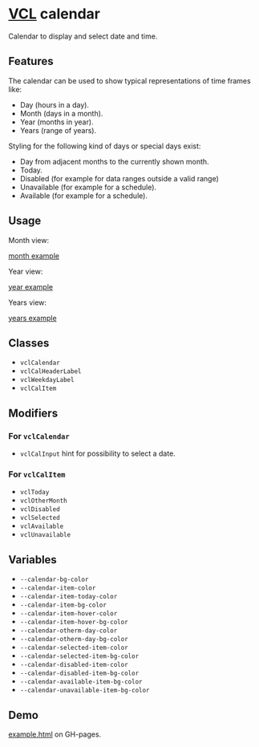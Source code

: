 # [VCL](https://github.com/vcl/doc) calendar

Calendar to display and select date and time.

## Features

The calendar can be used to show typical representations of time frames like:

- Day (hours in a day).
- Month (days in a month).
- Year (months in year).
- Years (range of years).

Styling for the following kind of days or special days exist:

- Day from adjacent months to the currently shown month.
- Today.
- Disabled (for example for data ranges outside a valid range)
- Unavailable (for example for a schedule).
- Available (for example for a schedule).

## Usage

Month view:

[month example](/demo/example-month.html)

Year view:

[year example](/demo/example-year.html)

Years view:

[years example](/demo/example-years.html)

## Classes

- `vclCalendar`
- `vclCalHeaderLabel`
- `vclWeekdayLabel`
- `vclCalItem`

## Modifiers

### For `vclCalendar`

- `vclCalInput` hint for possibility to select a date.

### For `vclCalItem`

- `vclToday`
- `vclOtherMonth`
- `vclDisabled`
- `vclSelected`
- `vclAvailable`
- `vclUnavailable`

## Variables

- `--calendar-bg-color`
- `--calendar-item-color`
- `--calendar-item-today-color`
- `--calendar-item-bg-color`
- `--calendar-item-hover-color`
- `--calendar-item-hover-bg-color`
- `--calendar-otherm-day-color`
- `--calendar-otherm-day-bg-color`
- `--calendar-selected-item-color`
- `--calendar-selected-item-bg-color`
- `--calendar-disabled-item-color`
- `--calendar-disabled-item-bg-color`
- `--calendar-available-item-bg-color`
- `--calendar-unavailable-item-bg-color`

## Demo

[example.html](/demo/example.html) on GH-pages.
